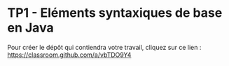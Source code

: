 # TP1 - Eléments syntaxiques de base en Java

Pour créer le dépôt qui contiendra votre travail, cliquez sur ce lien : https://classroom.github.com/a/vbTDO9Y4
